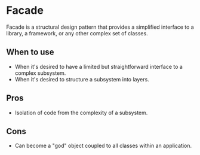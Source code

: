 # Facade

Facade is a structural design pattern that provides a simplified interface to a library, a framework, or any other complex set of classes.

## When to use

* When it's desired to have a limited but straightforward interface to a complex subsystem.
* When it's desired to structure a subsystem into layers.

## Pros

* Isolation of code from the complexity of a subsystem.

## Cons

* Can become a "god" object coupled to all classes within an application.
